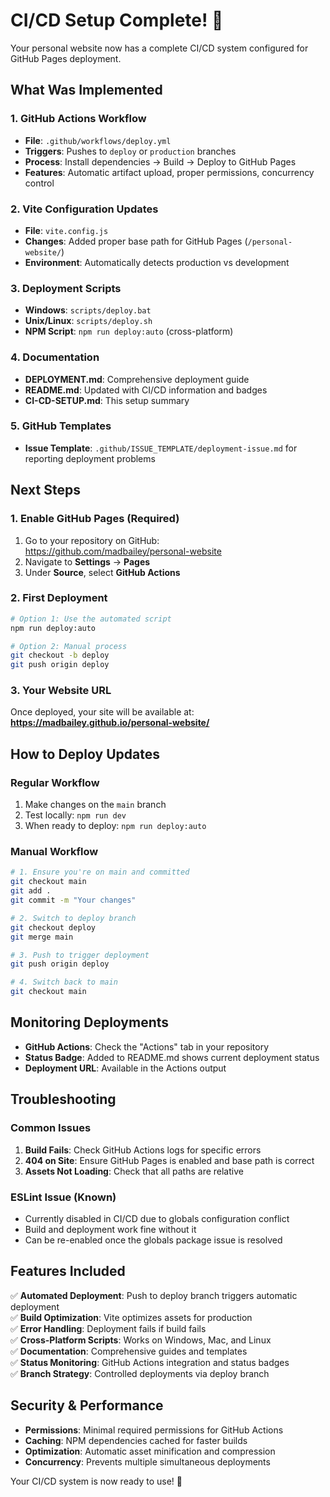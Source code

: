 # CI/CD Setup Complete! 🚀

Your personal website now has a complete CI/CD system configured for GitHub Pages deployment.

## What Was Implemented

### 1. GitHub Actions Workflow
- **File**: `.github/workflows/deploy.yml`
- **Triggers**: Pushes to `deploy` or `production` branches
- **Process**: Install dependencies → Build → Deploy to GitHub Pages
- **Features**: Automatic artifact upload, proper permissions, concurrency control

### 2. Vite Configuration Updates
- **File**: `vite.config.js`
- **Changes**: Added proper base path for GitHub Pages (`/personal-website/`)
- **Environment**: Automatically detects production vs development

### 3. Deployment Scripts
- **Windows**: `scripts/deploy.bat`
- **Unix/Linux**: `scripts/deploy.sh`
- **NPM Script**: `npm run deploy:auto` (cross-platform)

### 4. Documentation
- **DEPLOYMENT.md**: Comprehensive deployment guide
- **README.md**: Updated with CI/CD information and badges
- **CI-CD-SETUP.md**: This setup summary

### 5. GitHub Templates
- **Issue Template**: `.github/ISSUE_TEMPLATE/deployment-issue.md` for reporting deployment problems

## Next Steps

### 1. Enable GitHub Pages (Required)
1. Go to your repository on GitHub: https://github.com/madbailey/personal-website
2. Navigate to **Settings** → **Pages**
3. Under **Source**, select **GitHub Actions**

### 2. First Deployment
```bash
# Option 1: Use the automated script
npm run deploy:auto

# Option 2: Manual process
git checkout -b deploy
git push origin deploy
```

### 3. Your Website URL
Once deployed, your site will be available at:
**https://madbailey.github.io/personal-website/**

## How to Deploy Updates

### Regular Workflow
1. Make changes on the `main` branch
2. Test locally: `npm run dev`
3. When ready to deploy: `npm run deploy:auto`

### Manual Workflow
```bash
# 1. Ensure you're on main and committed
git checkout main
git add .
git commit -m "Your changes"

# 2. Switch to deploy branch
git checkout deploy
git merge main

# 3. Push to trigger deployment
git push origin deploy

# 4. Switch back to main
git checkout main
```

## Monitoring Deployments

- **GitHub Actions**: Check the "Actions" tab in your repository
- **Status Badge**: Added to README.md shows current deployment status
- **Deployment URL**: Available in the Actions output

## Troubleshooting

### Common Issues
1. **Build Fails**: Check GitHub Actions logs for specific errors
2. **404 on Site**: Ensure GitHub Pages is enabled and base path is correct
3. **Assets Not Loading**: Check that all paths are relative

### ESLint Issue (Known)
- Currently disabled in CI/CD due to globals configuration conflict
- Build and deployment work fine without it
- Can be re-enabled once the globals package issue is resolved

## Features Included

✅ **Automated Deployment**: Push to deploy branch triggers automatic deployment  
✅ **Build Optimization**: Vite optimizes assets for production  
✅ **Error Handling**: Deployment fails if build fails  
✅ **Cross-Platform Scripts**: Works on Windows, Mac, and Linux  
✅ **Documentation**: Comprehensive guides and templates  
✅ **Status Monitoring**: GitHub Actions integration and status badges  
✅ **Branch Strategy**: Controlled deployments via deploy branch  

## Security & Performance

- **Permissions**: Minimal required permissions for GitHub Actions
- **Caching**: NPM dependencies cached for faster builds
- **Optimization**: Automatic asset minification and compression
- **Concurrency**: Prevents multiple simultaneous deployments

Your CI/CD system is now ready to use! 🎉
